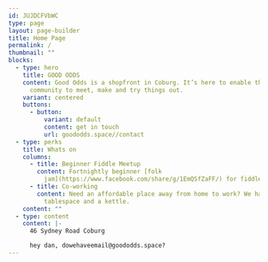 ```yaml
---
id: JUJDCFVbWC
type: page
layout: page-builder
title: Home Page
permalink: /
thumbnail: ""
blocks:
  - type: hero
    title: GOOD ODDS
    content: Good Odds is a shopfront in Coburg. It’s here to enable the local
      community to meet, make and try things out.
    variant: centered
    buttons:
      - button:
          variant: default
          content: get in touch
          url: goododds.space//contact
  - type: perks
    title: Whats on
    columns:
      - title: Beginner Fiddle Meetup
        content: Fortnightly beginner [folk
          jam](https://www.facebook.com/share/g/1EmQSfZaFF/) for fiddle players
      - title: Co-working
        content: Need an affordable place away from home to work? We have deskspace,
          tablespace and a kettle.
    content: ""
  - type: content
    content: |-
      46 Sydney Road Coburg

      hey dan, dowehaveemail@goododds.space?
---
```

